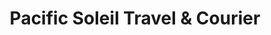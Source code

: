 ---
title: "Pacific Soleil Travel & Courier"
url: /milpitas/pacific-soleil-travel-and-courier/
shop: travel agency
---